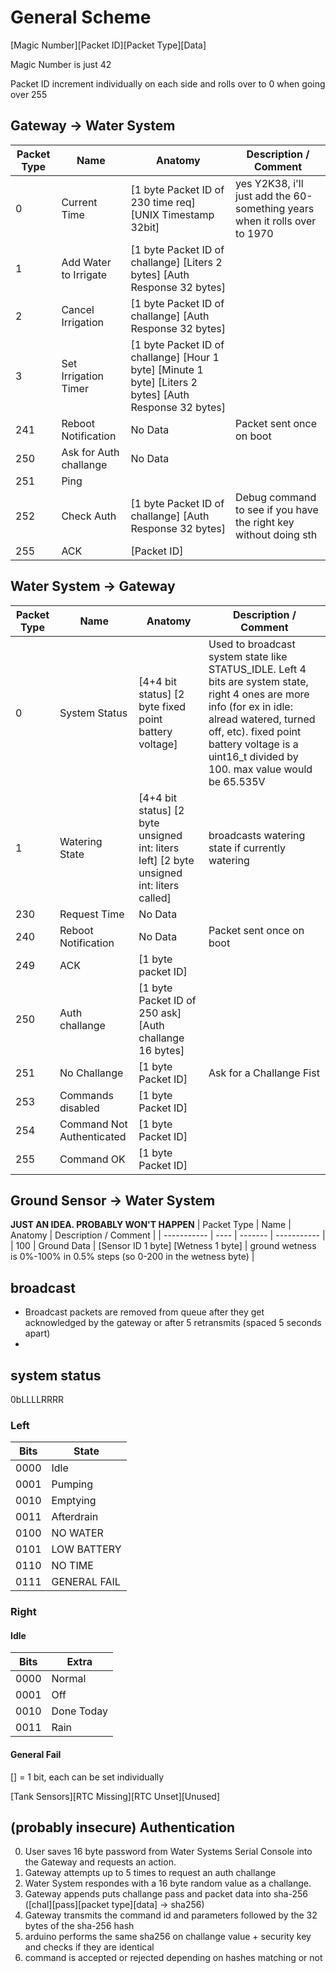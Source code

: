 
# General Scheme
[Magic Number][Packet ID][Packet Type][Data]

Magic Number is just 42

Packet ID increment individually on each side and rolls over to 0 when going over 255

## Gateway -> Water System
| Packet Type | Name | Anatomy | Description / Comment |
| ----------- | ---- | ------- | ----------- |
| 0 | Current Time | [1 byte Packet ID of 230 time req] [UNIX Timestamp 32bit] | yes Y2K38, i'll just add the 60-something years when it rolls over to 1970 |
| 1 | Add Water to Irrigate | [1 byte Packet ID of challange] [Liters 2 bytes] [Auth Response 32 bytes] | |
| 2 | Cancel Irrigation | [1 byte Packet ID of challange] [Auth Response 32 bytes] | |
| 3 | Set Irrigation Timer | [1 byte Packet ID of challange] [Hour 1 byte] [Minute 1 byte] [Liters 2 bytes] [Auth Response 32 bytes] | |
| 241 | Reboot Notification | No Data | Packet sent once on boot |
| 250 | Ask for Auth challange | No Data | |
| 251 | Ping | | |
| 252 | Check Auth | [1 byte Packet ID of challange] [Auth Response 32 bytes] | Debug command to see if you have the right key without doing sth |
| 255 | ACK | [Packet ID] | |

## Water System -> Gateway
| Packet Type | Name | Anatomy | Description / Comment |
| ----------- | ---- | ------- | ----------- |
| 0 | System Status | [4+4 bit status] [2 byte fixed point battery voltage]| Used to broadcast system state like STATUS_IDLE. Left 4 bits are system state, right 4 ones are more info (for ex in idle: alread watered, turned off, etc). fixed point battery voltage is a uint16_t divided by 100. max value would be 65.535V |
| 1 | Watering State | [4+4 bit status] [2 byte unsigned int: liters left] [2 byte unsigned int: liters called] | broadcasts watering state if currently watering |
| 230 | Request Time | No Data | |
| 240 | Reboot Notification | No Data | Packet sent once on boot |
| 249 | ACK | [1 byte packet ID] | |
| 250 | Auth challange | [1 byte Packet ID of 250 ask] [Auth challange 16 bytes] | |
| 251 | No Challange | [1 byte Packet ID] | Ask for a Challange Fist |
| 253 | Commands disabled | [1 byte Packet ID] | |
| 254 | Command Not Authenticated | [1 byte Packet ID] | |
| 255 | Command OK | [1 byte Packet ID] |

## Ground Sensor -> Water System
**JUST AN IDEA. PROBABLY WON'T HAPPEN**
| Packet Type | Name | Anatomy | Description / Comment |
| ----------- | ---- | ------- | ----------- |
| 100 | Ground Data | [Sensor ID 1 byte] [Wetness 1 byte] | ground wetness is 0%-100% in 0.5% steps (so 0-200 in the wetness byte) |

## broadcast
 * Broadcast packets are removed from queue after they get acknowledged by the gateway or after 5 retransmits (spaced 5 seconds apart)
 * 

## system status
0bLLLLRRRR
### Left
| Bits | State |
| ---- | ----- |
| 0000 | Idle |
| 0001 | Pumping |
| 0010 | Emptying |
| 0011 | Afterdrain |
| 0100 | NO WATER |
| 0101 | LOW BATTERY |
| 0110 | NO TIME |
| 0111 | GENERAL FAIL |
### Right
#### Idle
| Bits | Extra |
| ---- | ----- |
| 0000 | Normal |
| 0001 | Off |
| 0010 | Done Today |
| 0011 | Rain |
#### General Fail
[] = 1 bit, each can be set individually

[Tank Sensors][RTC Missing][RTC Unset][Unused]

## (probably insecure) Authentication
 0. User saves 16 byte password from Water Systems Serial Console into the Gateway and requests an action.
 1. Gateway attempts up to 5 times to request an auth challange
 2. Water System respondes with a 16 byte random value as a challange.
 3. Gateway appends puts challange pass and packet data into sha-256 ([chal][pass][packet type][data] -> sha256)
 4. Gateway transmits the command id and parameters followed by the 32 bytes of the sha-256 hash
 5. arduino performs the same sha256 on challange value + security key and checks if they are identical
 6. command is accepted or rejected depending on hashes matching or not
 
